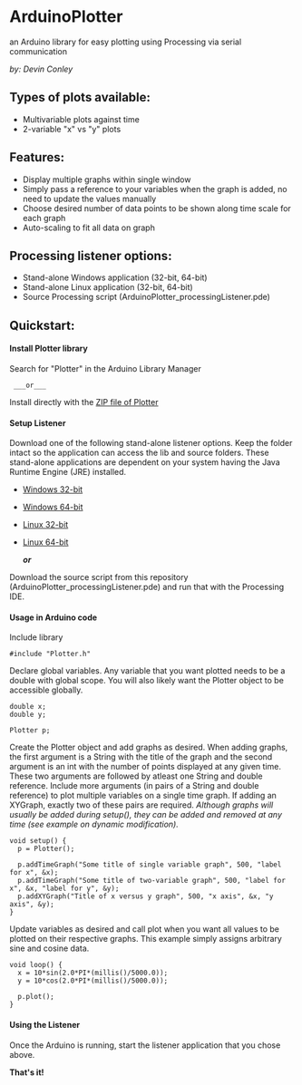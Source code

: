 ArduinoPlotter
===============
an Arduino library for easy plotting using Processing via serial communication

_by: Devin Conley_

Types of plots available:
------------------------
* Multivariable plots against time
* 2-variable "x" vs "y" plots

Features:
----------
* Display multiple graphs within single window 
* Simply pass a reference to your variables when the graph is added, no need to update the values manually
* Choose desired number of data points to be shown along time scale for each graph
* Auto-scaling to fit all data on graph

Processing listener options:
-----------------------------
* Stand-alone Windows application (32-bit, 64-bit)
* Stand-alone Linux application (32-bit, 64-bit)
* Source Processing script (ArduinoPlotter_processingListener.pde)

Quickstart:
------------

#### Install Plotter library 
Search for "Plotter" in the Arduino Library Manager 

     ___or___

Install directly with the [ZIP file of Plotter](https://github.com/devinconley/ArduinoPlotter-for-Library-Manager/archive/master.zip)

#### Setup Listener
Download one of the following stand-alone listener options. Keep the folder intact so the application can access the lib and source folders. These stand-alone applications are dependent on your system having the Java Runtime Engine (JRE) installed.
* [Windows 32-bit](https://www.dropbox.com/s/88wa2nkfzh5j3uz/ArduinoPlotter_listener_windows32.zip?dl=1)
* [Windows 64-bit](https://www.dropbox.com/s/ahy2ppul6v4lybi/ArduinoPlotter_listener_windows64.zip?dl=1)
* [Linux 32-bit](https://www.dropbox.com/s/ilt9n3hkiw74vrf/ArduinoPlotter_listener_linux32.zip?dl=1)
* [Linux 64-bit](https://www.dropbox.com/s/6irh0fn4c97aqz0/ArduinoPlotter_listener_linux64.zip?dl=1)

     ___or___

Download the source script from this repository (ArduinoPlotter_processingListener.pde) and run that with the Processing IDE.

#### Usage in Arduino code
Include library
```arduino
#include "Plotter.h"
```

Declare global variables. Any variable that you want plotted needs to be a double with global scope. You will also likely want the Plotter object to be accessible globally.
```arduino
double x;
double y;

Plotter p;
```

Create the Plotter object and add graphs as desired. When adding graphs, the first argument is a String with the title of the graph and the second argument is an int with the number of points displayed at any given time. These two arguments are followed by atleast one String and double reference. Include more arguments (in pairs of a String and double reference) to plot multiple variables on a single time graph. If adding an XYGraph, exactly two of these pairs are required. 
_Although graphs will usually be added during setup(), they can be added and removed at any time (see example on dynamic modification)._
```arduino
void setup() {
  p = Plotter();

  p.addTimeGraph("Some title of single variable graph", 500, "label for x", &x);
  p.addTimeGraph("Some title of two-variable graph", 500, "label for x", &x, "label for y", &y);
  p.addXYGraph("Title of x versus y graph", 500, "x axis", &x, "y axis", &y);
}
```

Update variables as desired and call plot when you want all values to be plotted on their respective graphs. This example simply assigns arbitrary sine and cosine data.
```arduino
void loop() {
  x = 10*sin(2.0*PI*(millis()/5000.0));
  y = 10*cos(2.0*PI*(millis()/5000.0));

  p.plot();
}
```

#### Using the Listener
Once the Arduino is running, start the listener application that you chose above.

__That's it!__